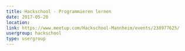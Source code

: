 ```yaml
---
title: Hackschool - Programmieren lernen
date: 2017-05-20
location: 
link: https://www.meetup.com/Hackschool-Mannheim/events/238977625/
usergroup: hackschool
type: usergroup
---
```

